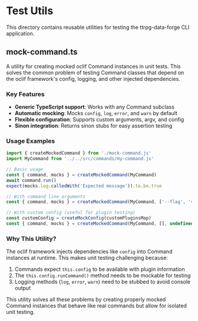 # Test Utils

This directory contains reusable utilities for testing the ttrpg-data-forge CLI application.

## mock-command.ts

A utility for creating mocked oclif Command instances in unit tests. This solves the common problem of testing Command classes that depend on the oclif framework's config, logging, and other injected dependencies.

### Key Features

- **Generic TypeScript support**: Works with any Command subclass
- **Automatic mocking**: Mocks `config`, `log`, `error`, and `warn` by default
- **Flexible configuration**: Supports custom arguments, argv, and config
- **Sinon integration**: Returns sinon stubs for easy assertion testing

### Usage Examples

```typescript
import { createMockedCommand } from './mock-command.js'
import MyCommand from '../../src/commands/my-command.js'

// Basic usage
const { command, mocks } = createMockedCommand(MyCommand)
await command.run()
expect(mocks.log.calledWith('Expected message')).to.be.true

// With command line arguments
const { command, mocks } = createMockedCommand(MyCommand, ['--flag', 'value'])

// With custom config (useful for plugin testing)
const customConfig = createMockConfig(customPluginsMap)
const { command, mocks } = createMockedCommand(MyCommand, [], undefined, customConfig)
```

### Why This Utility?

The oclif framework injects dependencies like `config` into Command instances at runtime. This makes unit testing challenging because:

1. Commands expect `this.config` to be available with plugin information
2. The `this.config.runCommand()` method needs to be mockable for testing
3. Logging methods (`log`, `error`, `warn`) need to be stubbed to avoid console output

This utility solves all these problems by creating properly mocked Command instances that behave like real commands but allow for isolated unit testing.
